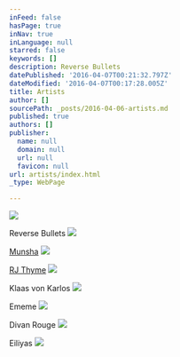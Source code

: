 ```yaml
---
inFeed: false
hasPage: true
inNav: true
inLanguage: null
starred: false
keywords: []
description: Reverse Bullets
datePublished: '2016-04-07T00:21:32.797Z'
dateModified: '2016-04-07T00:17:28.005Z'
title: Artists
author: []
sourcePath: _posts/2016-04-06-artists.md
published: true
authors: []
publisher:
  name: null
  domain: null
  url: null
  favicon: null
url: artists/index.html
_type: WebPage

---
```

![](https://the-grid-user-content.s3-us-west-2.amazonaws.com/5c7d61c7-661f-4502-b140-466ffb0156ce.jpg)

Reverse Bullets
![](https://s3-us-west-2.amazonaws.com/the-grid-img/p/3008c1bdad3194397769e7089a66fe5fd267333d.jpg)

[Munsha][0]
![](https://the-grid-user-content.s3-us-west-2.amazonaws.com/a876df0f-5a28-4621-a830-204ca9389d36.jpg)

[RJ Thyme][1]
![](https://the-grid-user-content.s3-us-west-2.amazonaws.com/7674f6f8-2002-46d4-a993-b662884d99ce.jpg)

Klaas von Karlos
![](https://the-grid-user-content.s3-us-west-2.amazonaws.com/5de994e3-9ee3-4583-9821-babd58790c1d.jpg)

Ememe
![](https://the-grid-user-content.s3-us-west-2.amazonaws.com/5ac54e0d-a43a-4388-9093-86a7970e722f.jpg)

Divan Rouge
![](https://the-grid-user-content.s3-us-west-2.amazonaws.com/ff3253ef-9ae0-4718-8b8e-9539036b96df.jpg)

Eiliyas
![](https://the-grid-user-content.s3-us-west-2.amazonaws.com/4bb59649-fea9-4e84-bdc7-af017a12b76b.jpg)

[0]: https://thegrid.ai/glitch/munsha/
[1]: https://thegrid.ai/glitch/rj-thyme/